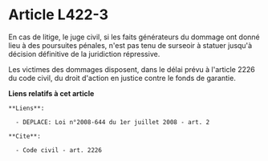 # Article L422-3

En cas de litige, le juge civil, si les faits générateurs du dommage ont donné lieu à des poursuites pénales, n'est pas tenu
de surseoir à statuer jusqu'à décision définitive de la juridiction répressive. 

Les victimes des dommages disposent, dans le délai prévu à l'article 2226 du code civil, du droit d'action en justice contre
le fonds de garantie.

**Liens relatifs à cet article**

	**Liens**:

	  - DEPLACE: Loi n°2008-644 du 1er juillet 2008 - art. 2

	**Cite**:

	  - Code civil - art. 2226
